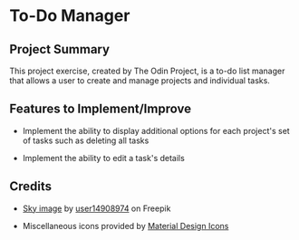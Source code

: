 # To-Do Manager

## Project Summary
This project exercise, created by The Odin Project, is a to-do list manager
that allows a user to create and manage projects and individual tasks.

## Features to Implement/Improve
* Implement the ability to display additional options for each project's set of tasks
  such as deleting all tasks

* Implement the ability to edit a task's details
  
## Credits
* [Sky image](https://www.freepik.com/free-photo/colorful-cloudy-sky-sunset-gradient-color-sky-texture-abstract-nature-background-very-peri_22756562.htm#&position=10&from_view=author) by [user14908974](https://www.freepik.com/author/user14908974) on Freepik

* Miscellaneous icons provided by [Material Design Icons](https://pictogrammers.com/library/mdi/)